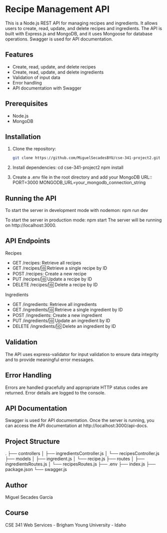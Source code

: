 # Recipe Management API

This is a Node.js REST API for managing recipes and ingredients. It allows users to create, read, update, and delete recipes and ingredients. The API is built with Express.js and MongoDB, and it uses Mongoose for database operations. Swagger is used for API documentation.

## Features

- Create, read, update, and delete recipes
- Create, read, update, and delete ingredients
- Validation of input data
- Error handling
- API documentation with Swagger

## Prerequisites

- Node.js
- MongoDB

## Installation

1. Clone the repository:
   ```bash
   git clone https://github.com/MiguelSecadesBYU/cse-341-project2.git

2. Install dependencies:
   cd cse-341-project2
   npm install
   
3. Create a .env file in the root directory and add your MongoDB URL::
  PORT=3000
  MONGODB_URL=your_mongodb_connection_string

## Running the API
To start the server in development mode with nodemon:
  npm run dev

To start the server in production mode:
  npm start
The server will be running on http://localhost:3000.

## API Endpoints
Recipes
 * GET /recipes: Retrieve all recipes
 * GET /recipes/:id: Retrieve a single recipe by ID
 * POST /recipes: Create a new recipe
 * PUT /recipes/:id: Update a recipe by ID
 * DELETE /recipes/:id: Delete a recipe by ID

Ingredients
 * GET /ingredients: Retrieve all ingredients
 * GET /ingredients/:id: Retrieve a single ingredient by ID
 * POST /ingredients: Create a new ingredient
 * PUT /ingredients/:id: Update an ingredient by ID
 * DELETE /ingredients/:id: Delete an ingredient by ID

## Validation
The API uses express-validator for input validation to ensure data integrity and to provide meaningful error messages.

## Error Handling
Errors are handled gracefully and appropriate HTTP status codes are returned. Error details are logged to the console.

## API Documentation
Swagger is used for API documentation. Once the server is running, you can access the API documentation at http://localhost:3000/api-docs.

## Project Structure
.
├── controllers
│   ├── ingredientsController.js
│   └── recipesController.js
├── models
│   ├── ingredient.js
│   └── recipe.js
├── routes
│   ├── ingredientsRoutes.js
│   └── recipesRoutes.js
├── .env
├── index.js
├── package.json
└── swagger.js

## Author
Miguel Secades García

## Course
CSE 341 Web Services - Brigham Young University - Idaho

